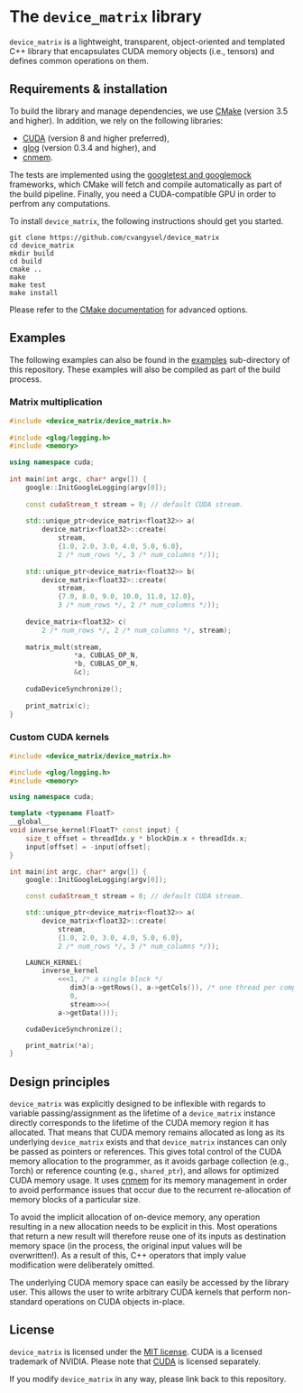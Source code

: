 The `device_matrix` library
===========================

`device_matrix` is a lightweight, transparent, object-oriented and templated C++ library that encapsulates CUDA memory objects (i.e., tensors) and defines common operations on them.

Requirements & installation
---------------------------

To build the library and manage dependencies, we use [CMake](https://cmake.org/) (version 3.5 and higher). In addition, we rely on the following libraries:

   * [CUDA](https://developer.nvidia.com/cuda-zone) (version 8 and higher preferred),
   * [glog](https://github.com/google/glog) (version 0.3.4 and higher), and
   * [cnmem](https://github.com/NVIDIA/cnmem).

The tests are implemented using the [googletest and googlemock](https://github.com/google/googletest) frameworks, which CMake will fetch and compile automatically as part of the build pipeline. Finally, you need a CUDA-compatible GPU in order to perfrom any computations.

To install `device_matrix`, the following instructions should get you started.

	git clone https://github.com/cvangysel/device_matrix
	cd device_matrix
	mkdir build
	cd build
	cmake ..
	make
	make test
	make install
	
Please refer to the [CMake documentation](https://cmake.org/documentation) for advanced options.

Examples
--------

The following examples can also be found in the [examples](examples/) sub-directory of this repository. These examples will also be compiled as part of the build process.

### Matrix multiplication

``` cpp
#include <device_matrix/device_matrix.h>
	
#include <glog/logging.h>
#include <memory>

using namespace cuda;
	
int main(int argc, char* argv[]) {
    google::InitGoogleLogging(argv[0]);
	
    const cudaStream_t stream = 0; // default CUDA stream.
	
    std::unique_ptr<device_matrix<float32>> a(
        device_matrix<float32>::create(
            stream,
            {1.0, 2.0, 3.0, 4.0, 5.0, 6.0},
            2 /* num_rows */, 3 /* num_columns */));
	
    std::unique_ptr<device_matrix<float32>> b(
        device_matrix<float32>::create(
            stream,
            {7.0, 8.0, 9.0, 10.0, 11.0, 12.0},
            3 /* num_rows */, 2 /* num_columns */));
	
    device_matrix<float32> c(
        2 /* num_rows */, 2 /* num_columns */, stream);
	
    matrix_mult(stream,
                *a, CUBLAS_OP_N,
                *b, CUBLAS_OP_N,
                &c);
	
    cudaDeviceSynchronize();
	
    print_matrix(c);
}
```
	
### Custom CUDA kernels

``` cpp
#include <device_matrix/device_matrix.h>

#include <glog/logging.h>
#include <memory>

using namespace cuda;

template <typename FloatT>
__global__
void inverse_kernel(FloatT* const input) {
    size_t offset = threadIdx.y * blockDim.x + threadIdx.x;
    input[offset] = -input[offset];
}

int main(int argc, char* argv[]) {
    google::InitGoogleLogging(argv[0]);

    const cudaStream_t stream = 0; // default CUDA stream.

    std::unique_ptr<device_matrix<float32>> a(
        device_matrix<float32>::create(
            stream,
            {1.0, 2.0, 3.0, 4.0, 5.0, 6.0},
            2 /* num_rows */, 3 /* num_columns */));

    LAUNCH_KERNEL(
        inverse_kernel
            <<<1, /* a single block */
               dim3(a->getRows(), a->getCols()), /* one thread per component */
               0,
               stream>>>(
            a->getData()));

    cudaDeviceSynchronize();

    print_matrix(*a);
}
```

Design principles
-----------------

`device_matrix` was explicitly designed to be inflexible with regards to variable passing/assignment as the lifetime of a `device_matrix` instance directly corresponds to the lifetime of the CUDA memory region it has allocated. That means that CUDA memory remains allocated as long as its underlying `device_matrix` exists and that `device_matrix` instances can only be passed as pointers or references. This gives total control of the CUDA memory allocation to the programmer, as it avoids garbage collection (e.g., Torch) or reference counting (e.g., `shared_ptr`), and allows for optimized CUDA memory usage. It uses [cnmem](https://github.com/NVIDIA/cnmem) for its memory management in order to avoid performance issues that occur due to the recurrent re-allocation of memory blocks of a particular size.

To avoid the implicit allocation of on-device memory, any operation resulting in a new allocation needs to be explicit in this. Most operations that return a new result will therefore reuse one of its inputs as destination memory space (in the process, the original input values will be overwritten!). As a result of this, C++ operators that imply value modification were deliberately omitted. 

The underlying CUDA memory space can easily be accessed by the library user. This allows the user to write arbitrary CUDA kernels that perform non-standard operations on CUDA objects in-place.

License
-------

`device_matrix` is licensed under the [MIT license](LICENSE). CUDA is a licensed trademark of NVIDIA. Please note that [CUDA](https://developer.nvidia.com/cuda-zone) is licensed separately.

If you modify `device_matrix` in any way, please link back to this repository.
